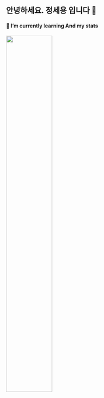 ## 안녕하세요.  정세용 입니다 👋

#### 🌱 I’m currently learning And my stats
<img src="https://github-readme-stats.vercel.app/api?username=SeYongg&show_icons=true&theme=tokyonight" width="50%">

<!--
**SeYongg/SeYongg** is a ✨ _special_ ✨ repository because its `README.md` (this file) appears on your GitHub profile.

Here are some ideas to get you started:

- 🔭 I’m currently working on ...
- 🌱 I’m currently learning ...
- 👯 I’m looking to collaborate on ...
- 🤔 I’m looking for help with ...
- 💬 Ask me about ...
- 📫 How to reach me: ...
- 😄 Pronouns: ...
- ⚡ Fun fact: ...
-->
